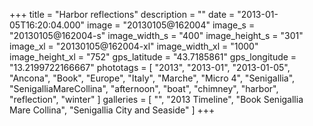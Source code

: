 +++
title = "Harbor reflections"
description = ""
date = "2013-01-05T16:20:04.000"
image = "20130105@162004"
image_s = "20130105@162004-s"
image_width_s = "400"
image_height_s = "301"
image_xl = "20130105@162004-xl"
image_width_xl = "1000"
image_height_xl = "752"
gps_latitude = "43.7185861"
gps_longitude = "13.2199722166667"
phototags = [ "2013", "2013-01", "2013-01-05", "Ancona", "Book", "Europe", "Italy", "Marche", "Micro 4", "Senigallia", "SenigalliaMareCollina", "afternoon", "boat", "chimney", "harbor", "reflection", "winter" ]
galleries = [ "", "2013 Timeline", "Book Senigallia Mare Collina", "Senigallia City and Seaside" ]
+++

